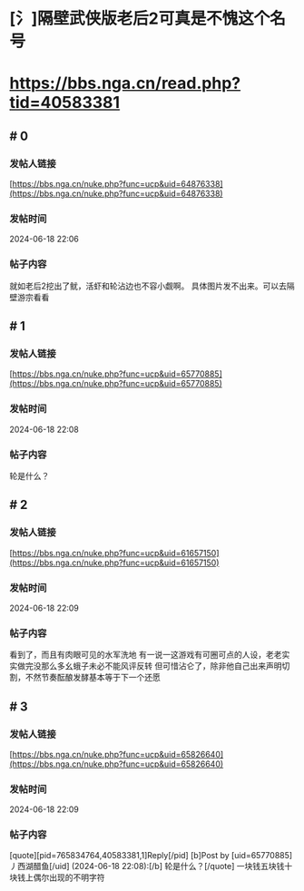 # [氵]隔壁武侠版老后2可真是不愧这个名号
# https://bbs.nga.cn/read.php?tid=40583381

## \# 0
### 发帖人链接
[https://bbs.nga.cn/nuke.php?func=ucp&uid=64876338](https://bbs.nga.cn/nuke.php?func=ucp&uid=64876338)
### 发帖时间
2024-06-18 22:06
### 帖子内容
就如老后2挖出了鱿，活虾和轮沾边也不容小觑啊。
具体图片发不出来。可以去隔壁游宗看看
## \# 1
### 发帖人链接
[https://bbs.nga.cn/nuke.php?func=ucp&uid=65770885](https://bbs.nga.cn/nuke.php?func=ucp&uid=65770885)
### 发帖时间
2024-06-18 22:08
### 帖子内容
轮是什么？
## \# 2
### 发帖人链接
[https://bbs.nga.cn/nuke.php?func=ucp&uid=61657150](https://bbs.nga.cn/nuke.php?func=ucp&uid=61657150)
### 发帖时间
2024-06-18 22:09
### 帖子内容
看到了，而且有肉眼可见的水军洗地
有一说一这游戏有可圈可点的人设，老老实实做完没那么多幺蛾子未必不能风评反转
但可惜沾仑了，除非他自己出来声明切割，不然节奏酝酿发酵基本等于下一个还愿
## \# 3
### 发帖人链接
[https://bbs.nga.cn/nuke.php?func=ucp&uid=65826640](https://bbs.nga.cn/nuke.php?func=ucp&uid=65826640)
### 发帖时间
2024-06-18 22:09
### 帖子内容
[quote][pid=765834764,40583381,1]Reply[/pid] [b]Post by [uid=65770885]丿西湖醋鱼[/uid] (2024-06-18 22:08):[/b]
轮是什么？[/quote]
一块钱五块钱十块钱上偶尔出现的不明字符
